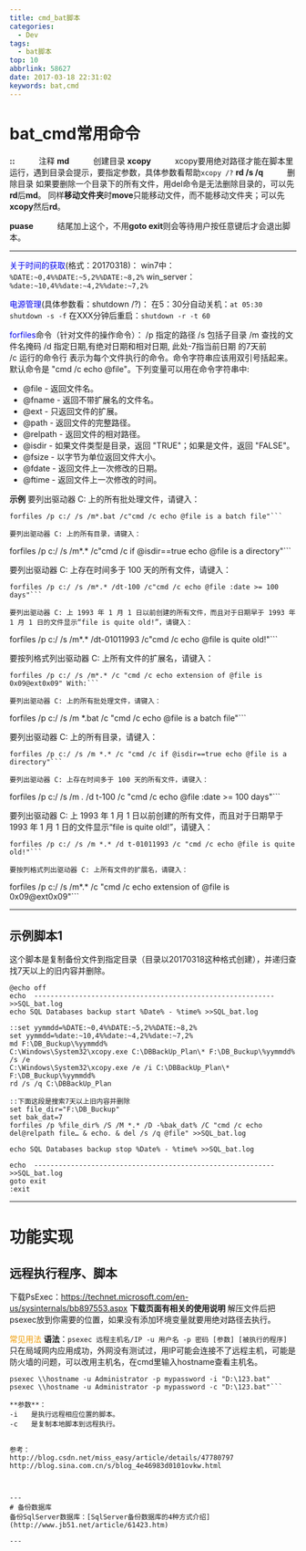 ```yaml
---
title: cmd_bat脚本
categories:
  - Dev
tags:
  - bat脚本
top: 10
abbrlink: 58627
date: 2017-03-18 22:31:02
keywords: bat,cmd
---
```




# bat_cmd常用命令

**::**　　　注释
**md**　　　创建目录
**xcopy**　　　xcopy要用绝对路径才能在脚本里运行，遇到目录会提示，要指定参数，具体参数看帮助`xcopy /?`
**rd /s /q**　　　删除目录
如果要删除一个目录下的所有文件，用del命令是无法删除目录的，可以先**rd**后**md**。
同样**移动文件夹**时**move**只能移动文件，而不能移动文件夹；可以先**xcopy**然后**rd**。

**puase**　　　结尾加上这个，不用**goto exit**则会等待用户按任意键后才会退出脚本。

---
<font color=#0000EE>关于时间的获取</font>(格式：20170318)：
win7中：`%DATE:~0,4%%DATE:~5,2%%DATE:~8,2%`
win_server：`%date:~10,4%%date:~4,2%%date:~7,2%`

<font color=#0000EE>电源管理</font>(具体参数看：shutdown /?)：
在5：30分自动关机：`at 05:30 shutdown -s -f`
在XXX分钟后重启：`shutdown -r -t 60`

<font color=#0000EE>forfiles</font>命令（针对文件的操作命令）：
/p 指定的路径 
/s 包括子目录 
/m 查找的文件名掩码 
/d 指定日期,有绝对日期和相对日期, 此处-7指当前日期 的7天前   
/c 运行的命令行   表示为每个文件执行的命令。命令字符串应该用双引号括起来。默认命令是 "cmd /c echo @file"。下列变量可以用在命令字符串中:

* @file    - 返回文件名。
* @fname   - 返回不带扩展名的文件名。
* @ext     - 只返回文件的扩展。
* @path    - 返回文件的完整路径。
* @relpath - 返回文件的相对路径。
* @isdir   - 如果文件类型是目录，返回 "TRUE"；如果是文件，返回 "FALSE"。
* @fsize   - 以字节为单位返回文件大小。
* @fdate   - 返回文件上一次修改的日期。
* @ftime   - 返回文件上一次修改的时间。

**示例**
要列出驱动器 C: 上的所有批处理文件，请键入：
```
forfiles /p c:/ /s /m*.bat /c"cmd /c echo @file is a batch file"```

要列出驱动器 C: 上的所有目录，请键入：
```
forfiles /p c:/ /s /m*.* /c"cmd /c if @isdir==true echo @file is a directory"```

要列出驱动器 C: 上存在时间多于 100 天的所有文件，请键入：
```
forfiles /p c:/ /s /m*.* /dt-100 /c"cmd /c echo @file :date >= 100 days"```

要列出驱动器 C: 上 1993 年 1 月 1 日以前创建的所有文件，而且对于日期早于 1993 年 1 月 1 日的文件显示“file is quite old!”，请键入：
```
forfiles /p c:/ /s /m*.* /dt-01011993 /c"cmd /c echo @file is quite old!"```

要按列格式列出驱动器 C: 上所有文件的扩展名，请键入：
```
forfiles /p c:/ /s /m*.* /c "cmd /c echo extension of @file is 0x09@ext0x09" With:```

要列出驱动器 C: 上的所有批处理文件，请键入：
```
forfiles /p c:/ /s /m *.bat /c "cmd /c echo @file is a batch file"```

要列出驱动器 C: 上的所有目录，请键入：
```
forfiles /p c:/ /s /m *.* /c "cmd /c if @isdir==true echo @file is a directory"```

要列出驱动器 C: 上存在时间多于 100 天的所有文件，请键入：
```
forfiles /p c:/ /s /m *.* /d t-100 /c "cmd /c echo @file :date >= 100 days"```

要列出驱动器 C: 上 1993 年 1 月 1 日以前创建的所有文件，而且对于日期早于 1993 年 1 月 1 日的文件显示“file is quite old!”，请键入：
```
forfiles /p c:/ /s /m *.* /d t-01011993 /c "cmd /c echo @file is quite old!"```

要按列格式列出驱动器 C: 上所有文件的扩展名，请键入：
```
forfiles /p c:/ /s /m*.* /c "cmd /c echo extension of @file is 0x09@ext0x09"```


---
## 示例脚本1
这个脚本是复制备份文件到指定目录（目录以20170318这种格式创建），并递归查找7天以上的旧内容并删除。
```
@echo off
echo  ----------------------------------------------------------- >>SQL_bat.log
echo SQL Databases backup start %Date% - %time% >>SQL_bat.log

::set yymmdd=%DATE:~0,4%%DATE:~5,2%%DATE:~8,2%
set yymmdd=%date:~10,4%%date:~4,2%%date:~7,2%
md F:\DB_Buckup\%yymmdd%
C:\Windows\System32\xcopy.exe C:\DBBackUp_Plan\* F:\DB_Buckup\%yymmdd% /s /e
C:\Windows\System32\xcopy.exe /e /i C:\DBBackUp_Plan\* F:\DB_Buckup\%yymmdd%
rd /s /q C:\DBBackUp_Plan

::下面这段是搜索7天以上旧内容并删除
set file_dir="F:\DB_Buckup"
set bak_dat=7
forfiles /p %file_dir% /S /M *.* /D -%bak_dat% /C "cmd /c echo del@relpath file… & echo. & del /s /q @file" >>SQL_bat.log

echo SQL Databases backup stop %Date% - %time% >>SQL_bat.log

echo  ----------------------------------------------------------- >>SQL_bat.log
goto exit
:exit
```

---
# 功能实现
## 远程执行程序、脚本
下载PsExec：https://technet.microsoft.com/en-us/sysinternals/bb897553.aspx
**下载页面有相关的使用说明**
解压文件后把psexec放到你需要的位置，如果没有添加环境变量就要用绝对路径去执行。

<font color="#EE9A00">常见用法</font>
**语法**：`psexec 远程主机名/IP -u 用户名 -p 密码 [参数] [被执行的程序]`
只在局域网内应用成功，外网没有测试过，用IP可能会连接不了远程主机，可能是防火墙的问题，可以改用主机名，在cmd里输入hostname查看主机名。

```
psexec \\hostname -u Administrator -p mypassword -i "D:\123.bat"
psexec \\hostname -u Administrator -p mypassword -c "D:\123.bat"```

**参数**：
-i　　是执行远程相应位置的脚本。
-c　　是复制本地脚本到远程执行。


参考：
http://blog.csdn.net/miss_easy/article/details/47780797
http://blog.sina.com.cn/s/blog_4e46983d0101ovkw.html



---
# 备份数据库
备份SqlServer数据库：[SqlServer备份数据库的4种方式介绍](http://www.jb51.net/article/61423.htm)

---













